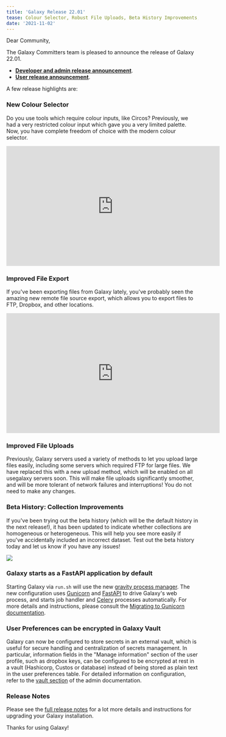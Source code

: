 ```yaml
---
title: 'Galaxy Release 22.01'
tease: Colour Selector, Robust File Uploads, Beta History Improvements, FastAPI, Galaxy Vault & much more!
date: '2021-11-02'
---
```


Dear Community,

The Galaxy Committers team is pleased to announce the release of Galaxy 22.01.

- **[Developer and admin release announcement](https://docs.galaxyproject.org/en/master/releases/22.01_announce.html)**.
- **[User release announcement](https://docs.galaxyproject.org/en/master/releases/22.01_announce_user.html)**.

A few release highlights are:

### New Colour Selector

Do you use tools which require colour inputs, like Circos? Previously, we
had a very restricted colour input which gave you a very limited
palette. Now, you have complete freedom of choice with the modern colour
selector.

<iframe width="560" height="315" src="https://www.youtube-nocookie.com/embed/l2DSGWFEzyM" frameborder="0" allow="accelerometer; autoplay; clipboard-write; encrypted-media; gyroscope; picture-in-picture" allowfullscreen></iframe>

### Improved File Export

If you've been exporting files from Galaxy lately, you've probably
seen the amazing new remote file source export, which allows you to
export files to FTP, Dropbox, and other locations.

<iframe width="560" height="315" src="https://www.youtube-nocookie.com/embed/0zxux0AmS2w" frameborder="0" allow="accelerometer; autoplay; clipboard-write; encrypted-media; gyroscope; picture-in-picture" allowfullscreen></iframe>

### Improved File Uploads

Previously, Galaxy servers used a variety of methods to let you upload
large files easily, including some servers which required FTP for large
files. We have replaced this with a new upload method, which will be enabled on all usegalaxy servers soon.
This will make file uploads significantly smoother, and will be more tolerant of network
failures and interruptions! You do not need to make any changes.

### Beta History: Collection Improvements

If you've been trying out the beta history (which will be the default
history in the next release!), it has been updated to indicate whether collections
are homogeneous or heterogeneous. This will help you see more easily if
you've accidentally included an incorrect dataset. Test out the beta
history today and let us know if you have any issues!

![](https://user-images.githubusercontent.com/46503462/146426341-d16d07d8-164b-40ef-976a-52e73d94bfc9.png)

### Galaxy starts as a FastAPI application by default

Starting Galaxy via ``run.sh`` will use the new [gravity process manager](https://github.com/galaxyproject/gravity).
The new configuration uses [Gunicorn](https://gunicorn.org/) and [FastAPI](https://fastapi.tiangolo.com/) to drive Galaxy's web process,
and starts job handler and [Celery](https://docs.celeryproject.org/) processes automatically.
For more details and instructions, please consult the [Migrating to Gunicorn documentation](https://docs.galaxyproject.org/en/latest/admin/migrating_to_gunicorn).

### User Preferences can be encrypted in Galaxy Vault

Galaxy can now be configured to store secrets in an external vault, which is useful for secure handling and centralization of secrets management.
In particular, information fields in the "Manage information" section of the user profile, such as dropbox keys, can be configured to be encrypted
at rest in a vault (Hashicorp, Custos or database) instead of being stored as plain text in the user preferences table. For detailed information on
configuration, refer to the [vault section](https://docs.galaxyproject.org/en/release_22.01/admin/special_topics/vault.html) of the admin documentation.

### Release Notes

Please see the [full release notes](https://docs.galaxyproject.org/en/latest/releases/22.01_announce.html) for a lot more
details and instructions for upgrading your Galaxy installation.

Thanks for using Galaxy!
